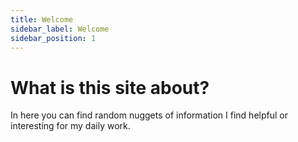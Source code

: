 ```yaml
---
title: Welcome
sidebar_label: Welcome
sidebar_position: 1
---
```


# What is this site about?

In here you can find random nuggets of information I find helpful or interesting for my daily work.
